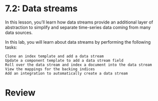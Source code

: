 # 7.2: Data streams

In this lesson, you’ll learn how data streams provide an additional layer of abstraction to simplify and separate time-series data coming from many data sources.

In this lab, you will learn about data streams by performing the following tasks:

    Clone an index template and add a data stream
    Update a component template to add a data stream field
    Roll over the data stream and index a document into the data stream
    View the mappings for the backing indices
    Add an integration to automatically create a data stream



# Review
